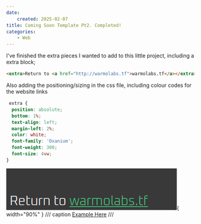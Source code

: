 ```yaml
---
date: 
    created: 2025-02-07
title: Coming Soon Template Pt2. Completed!
categories:
    - Web
---
```


I've finished the extra pieces I wanted to add to this little project, including a extra block; <br>

``` html linenums="1"
<extra>Return to <a href="http://warmolabs.tf">warmolabs.tf</a></extra>
```

Also adding the positioning/sizing in the css file, including colour codes for the website links<br>

``` css linenums="1"
 extra {
  position: absolute;
  bottom: 1%;
  text-align: left;
  margin-left: 2%;
  color: white;
  font-family: 'Oxanium';
  font-weight: 300;
  font-size: 4vw;
}
```

![Preview](/images/return.png){ width="90%" }
/// caption
[Example Here](https://warmolabs.tf/coming-soon-template/)
///
